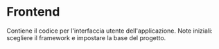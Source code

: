 # Frontend

Contiene il codice per l'interfaccia utente dell'applicazione.
Note iniziali: scegliere il framework e impostare la base del progetto.
